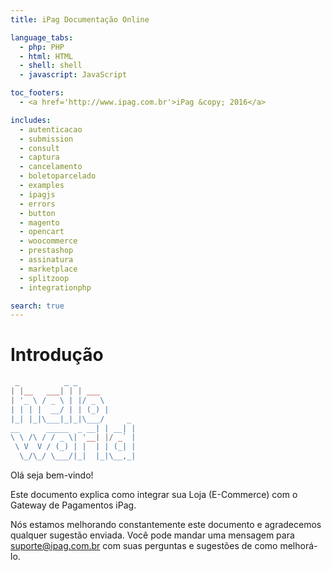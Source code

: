 ```yaml
---
title: iPag Documentação Online

language_tabs:
  - php: PHP
  - html: HTML
  - shell: shell
  - javascript: JavaScript

toc_footers:
  - <a href='http://www.ipag.com.br'>iPag &copy; 2016</a>

includes:
  - autenticacao
  - submission
  - consult
  - captura
  - cancelamento
  - boletoparcelado
  - examples
  - ipagjs
  - errors
  - button
  - magento
  - opencart
  - woocommerce
  - prestashop
  - assinatura
  - marketplace
  - splitzoop
  - integrationphp

search: true
---
```


# Introdução

```php
 _          _ _
| |__   ___| | | ___
| '_ \ / _ \ | |/ _ \
| | | |  __/ | | (_) |
|_| |_|\___|_|_|\___/     _
__      _____  _ __| | __| |
\ \ /\ / / _ \| '__| |/ _` |
 \ V  V / (_) | |  | | (_| |
  \_/\_/ \___/|_|  |_|\__,_|
```

Olá seja bem-vindo!

Este documento explica como integrar sua Loja (E-Commerce) com o Gateway de Pagamentos iPag.

Nós estamos melhorando constantemente este documento e agradecemos qualquer sugestão enviada. Você pode mandar uma mensagem para suporte@ipag.com.br com suas perguntas e sugestões de como melhorá-lo.
